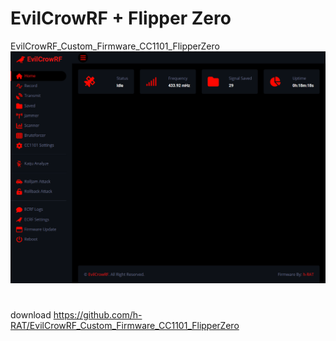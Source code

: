 # EvilCrowRF + Flipper Zero
EvilCrowRF_Custom_Firmware_CC1101_FlipperZero
![e484053d9f8ab49e5149afeaf4ca22d8.png](../_resources/e484053d9f8ab49e5149afeaf4ca22d8.png)
#
download
https://github.com/h-RAT/EvilCrowRF_Custom_Firmware_CC1101_FlipperZero
